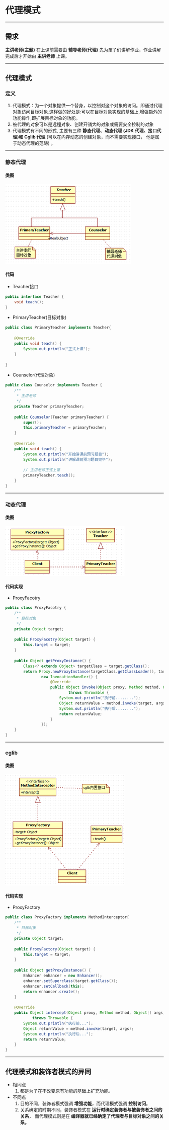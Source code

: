 # 代理模式
---
## 需求
**主讲老师(主题)** 在上课前需要由 **辅导老师(代理)** 先为孩子们讲解作业，作业讲解完成后才开始由 **主讲老师** 上课。

---
## 代理模式

### 定义
1. 代理模式：为一个对象提供一个替身，以控制对这个对象的访问。即通过代理对象访问目标对象.这样做的好处是:可以在目标对象实现的基础上,增强额外的功能操作,即扩展目标对象的功能。
2. 被代理的对象可以是远程对象、创建开销大的对象或需要安全控制的对象
3. 代理模式有不同的形式, 主要有三种 **静态代理、动态代理 (JDK 代理、接口代理)和 Cglib 代理** (可以在内存动态的创建对象，而不需要实现接口， 他是属于动态代理的范畴) 。

  ---
### 静态代理
#### 类图
![static-proxy](./assets/static-proxy.png)

#### 代码
* Teacher接口
```java
public interface Teacher {
	void teach();
}
```

* PrimaryTeacher(目标对象)
```java
public class PrimaryTeacher implements Teacher{

	@Override
	public void teach() {
		System.out.println("正式上课");
	}

}
```

* Counselor(代理对象)
```java
public class Counselor implements Teacher {
	/**
	 * 主讲老师
	 */
	private Teacher primaryTeacher;

	public Counselor(Teacher primaryTeacher) {
		super();
		this.primaryTeacher = primaryTeacher;
	}

	@Override
	public void teach() {
		System.out.println("开始讲课前预习题目");
		System.out.println("讲解课前预习题目完毕");

		// 主讲老师正式上课
		primaryTeacher.teach();
	}
}
```

---
### 动态代理
#### 类图
![dynamic-proxy](./assets/dynamic-proxy.png)

#### 代码实现
* ProxyFacotry
```java
public class ProxyFacotry {
	/**
	 * 目标对象
	 */
	private Object target;

	public ProxyFacotry(Object target) {
		this.target = target;
	}

	public Object getProxyInstance() {
		Class<? extends Object> targetClass = target.getClass();
		return Proxy.newProxyInstance(targetClass.getClassLoader(), targetClass.getInterfaces(),
				new InvocationHandler() {
					@Override
					public Object invoke(Object proxy, Method method, Object[] args)
							throws Throwable {
						System.out.println("执行前........");
						Object returnValue = method.invoke(target, args);
						System.out.println("执行后........");
						return returnValue;
					}
				});
	}
}
```

---
### cglib
#### 类图
![cglib-proxy](./assets/cglib-proxy.png)

#### 代码实现
* ProxyFactory
```java
public class ProxyFactory implements MethodInterceptor{
	/**
	 * 目标对象
	 */
	private Object target;

	public ProxyFactory(Object target) {
		this.target = target;
	}

	public Object getProxyInstance() {
		Enhancer enhancer = new Enhancer();
		enhancer.setSuperclass(target.getClass());
		enhancer.setCallback(this);
		return enhancer.create();
	}

	@Override
	public Object intercept(Object proxy, Method method, Object[] args, MethodProxy methodProxy)
			throws Throwable {
		System.out.println("执行前...");
		Object returnValue = method.invoke(target, args);
		System.out.println("执行后...");
		return returnValue;
	}
}
```

---
## 代理模式和装饰者模式的异同
* 相同点
	1. 都是为了在不改变原有功能的基础上扩充功能。
* 不同点
	1. 目的不同，装饰者模式强调 **增强功能**，而代理模式强调 **控制访问**。
	2. 关系确定的时期不同，装饰者模式在 **运行时确定装饰者与被装饰者之间的关系**， 而代理模式则是在 **编译器就已经确定了代理者与目标对象之间的关系。**
